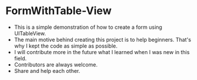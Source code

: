 # FormWithTable-View
- This is a simple demonstration of how to create a form using UITableView. 
- The main motive behind creating this project is to help beginners. That's why I kept the code as simple as possible. 
- I will contribute more in the future what I learned when I was new in this field.
- Contributors are always welcome. 
- Share and help each other.
